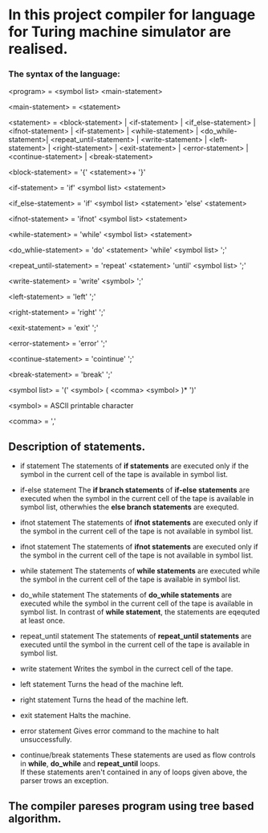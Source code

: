 # In this project compiler for language for Turing machine simulator are realised.

### The syntax of the language:

\<program\> = \<symbol list\> \<main-statement\>

\<main-statement\> = \<statement\>

\<statement\> =  \<block-statement\> | \<if-statement\> | \<if_else-statement\> | \<ifnot-statement\> | \<if-statement\> | \<while-statement\> | \<do_while-statement\>| \<repeat_until-statement\> | \<write-statement\> | \<left-statement\> | \<right-statement\> | \<exit-statement\> | \<error-statement\> | \<continue-statement\> | \<break-statement\>
              
\<block-statement\> = '{' \<statement\>+ '}'
  
\<if-statement\> = 'if' \<symbol list\> \<statement\>

\<if_else-statement\> = 'if' \<symbol list\> \<statement\> 'else' \<statement\>
              
\<ifnot-statement\> = 'ifnot' \<symbol list\>  \<statement\>
              
\<while-statement\> = 'while' \<symbol list\> \<statement\>

\<do_whlie-statement\> = 'do' \<statement\> 'while' \<symbol list\> ';'

\<repeat_until-statement\> = 'repeat' \<statement\> 'until' \<symbol list\> ';'
              
\<write-statement\> = 'write' \<symbol\> ';'
              
\<left-statement\> = 'left' ';'
              
\<right-statement\> = 'right' ';'
              
\<exit-statement\> = 'exit' ';'
              
\<error-statement\> = 'error' ';'
              
\<continue-statement\> = 'cointinue' ';'

\<break-statement\> = 'break' ';'
              
\<symbol list\> = '(' \<symbol\> ( \<comma\> \<symbol\> )* ')'

\<symbol\> =  ASCII printable character

\<comma\> = ','

## Description of statements.

* if statement
The statements of **if statements** are executed only if the symbol in the current cell of the tape is available in symbol list.

* if-else statement
The **if branch statements** of **if-else statements** are executed when the symbol in the current cell of the tape is available in symbol list, otherwhies the **else branch statements** are exequted.

* ifnot statement
The statements of **ifnot statements** are executed only if the symbol in the current cell of the tape is not available in symbol list.

* ifnot statement
The statements of **ifnot statements** are executed only if the symbol in the current cell of the tape is not available in symbol list.

* while statement
The statements of **while statements** are executed while the symbol in the current cell of the tape is available in symbol list.

* do_while statement
The statements of **do_while statements** are executed while the symbol in the current cell of the tape is available in symbol list.
In contrast of **while statement**, the statements are eqequted at least once.

* repeat_until statement
The statements of **repeat_until statements** are executed until the symbol in the current cell of the tape is available in symbol list.

* write statement
Writes the symbol in the currect cell of the tape.

* left statement
Turns the head of the machine left.

* right statement
Turns the head of the machine left.

* exit statement
Halts the machine.
              
* error statement
Gives error command to the machine to halt unsuccessfully.
                            
* continue/break statements
These statements are used as flow controls in **while**, **do_while** and **repeat_until** loops.
<br/> If these statements aren't contained in any of loops given above, the parser trows an exception.

## The compiler pareses program using tree based algorithm.
                            
              

              
              
              
              
              
              
